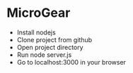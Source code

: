 # MicroGear

- Install nodejs
- Clone project from github
- Open project directory
- Run node server.js
- Go to localhost:3000 in your browser